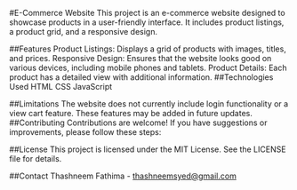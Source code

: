 #E-Commerce Website
This project is an e-commerce website designed to showcase products in a user-friendly interface. It includes product listings, a product grid, and a responsive design.

##Features
Product Listings: Displays a grid of products with images, titles, and prices.
Responsive Design: Ensures that the website looks good on various devices, including mobile phones and tablets.
Product Details: Each product has a detailed view with additional information.
##Technologies Used
HTML
CSS
JavaScript

##Limitations
The website does not currently include login functionality or a view cart feature. These features may be added in future updates.
##Contributing
Contributions are welcome! If you have suggestions or improvements, please follow these steps:

##License
This project is licensed under the MIT License. See the LICENSE file for details.

##Contact
Thashneem Fathima - thashneemsyed@gmail.com


